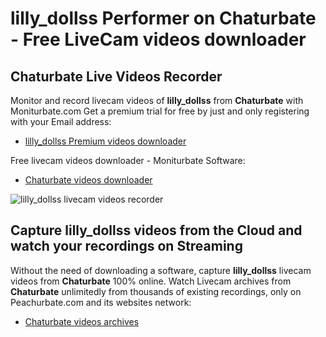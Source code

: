 # lilly_dollss Performer on Chaturbate - Free LiveCam videos downloader

## Chaturbate Live Videos Recorder

Monitor and record livecam videos of **lilly_dollss** from **Chaturbate** with Moniturbate.com
Get a premium trial for free by just and only registering with your Email address:
* [lilly_dollss Premium videos downloader](https://moniturbate.com/request-demo-licence-key.html)

Free livecam videos downloader - Moniturbate Software:
* [Chaturbate videos downloader](https://moniturbate.com/moniturbate-download-software.html)

![lilly_dollss livecam videos recorder](https://peachurnet.com/templates/moniturbate-software.png)


## Capture lilly_dollss videos from the Cloud and watch your recordings on Streaming

Without the need of downloading a software, capture **lilly_dollss** livecam videos from **Chaturbate** 100% online.
Watch Livecam archives from **Chaturbate** unlimitedly from thousands of existing recordings, only on Peachurbate.com and its websites network:
* [Chaturbate videos archives](https://peachurnet.com/)